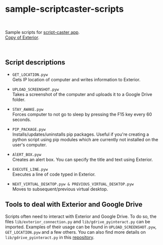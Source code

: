 # sample-scriptcaster-scripts

<br>

Sample scripts for [script-caster app](https://github.com/codegallivant/script-caster).
<br>
[Copy of Exterior](https://docs.google.com/spreadsheets/d/1-wv6vr59HgRiFLgtHK0UWTZpZ9824Kmz-BNgz9Xq0YI/edit?usp=sharing).

<br>

## Script descriptions

- `GET_LOCATION.pyw`<br>
  Gets IP location of computer and writes information to Exterior.

- `UPLOAD_SCREENSHOT.pyw`  <br>
  Takes a screenshot of the computer and uploads it to a Google Drive folder.

- `STAY_AWAKE.pyw`<br>
  Forces computer to not go to sleep by pressing the F15 key every 60 seconds.

- `PIP_PACKAGE.pyw`<br>
  Installs/updates/uninstalls pip packages. Useful if you're creating a python script using pip modules which are currently not installed on the user's computer.

- `AlERT_BOX.pyw`<br>
  Creates an alert box. You can specify the title and text using Exterior.

- `EXECUTE_LINE.pyw`<br>
  Executes a line of code typed in Exterior.

- `NEXT_VIRTUAL_DESKTOP.pyw & PREVIOUS_VIRTUAL_DESKTOP.pyw`<br>
  Moves to subsequent/previous virtual desktop.


## Tools to deal with Exterior and Google Drive
Scripts often need to interact with Exterior and Google Drive. To do so, the files `lib/exterior_connection.py` and `lib/gdrive_pyinteract.py` can be imported. Examples of their usage can be found in `UPLOAD_SCREENSHOT.pyw`, `GET_LOCATION.pyw` and a few others. You can also find more details on `lib/gdrive_pyinteract.py` in this [repository](https://github.com/codegallivant/gdrive-interact-python).
